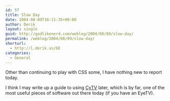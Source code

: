 ```yaml
---
id: 57
title: Slow Day
date: 2004-08-09T16:11:35+00:00
author: Derik
layout: single
guid: http://godlikenerd.com/weblog/2004/08/09/slow-day/
permalink: /weblog/2004/08/09/slow-day/
shorturl:
  - http://l.derik.us/6E
categories:
  - General
---
```

Other than continuing to play with CSS some, I have nothing new to report today.

I think I may write up a guide to using [CyTV](http://www.lucid-cake.net/cytv/index_en.html) later, which is by far, one of the most useful pieces of software out there today (if you have an EyeTV).